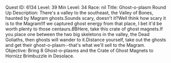 Quest ID: 6134
Level: 39
Min Level: 34
Race: nil
Title: Ghost-o-plasm Round Up
Description: There's a valley to the southeast, the Valley of Bones, haunted by Magram ghosts.Sounds scary, doesn't it?Well think how scary it is to the Magram!If we captured ghost energy from that place, I bet it'd be worth plenty to those centaurs.$B$BHere, take this crate of ghost magnets.If you place one between the two big skeletons in the valley, the Dead Goliaths, then ghosts will wander to it.Distance yourself, take out the ghosts and get their ghost-o-plasm--that's what we'll sell to the Magram.
Objective: Bring 8 Ghost-o-plasms and the Crate of Ghost Magnets to Hornizz Brimbuzzle in Desolace.
